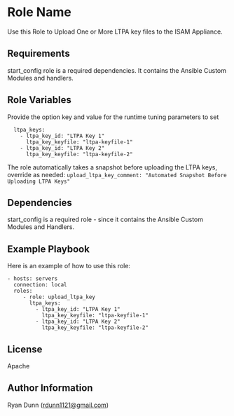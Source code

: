 Role Name
=========

Use this Role to Upload One or More LTPA key files to the ISAM Appliance.

Requirements
------------

start_config role is a required dependencies. It contains the Ansible Custom Modules and handlers.

Role Variables
--------------

Provide the option key and value for the runtime tuning parameters to set
```
  ltpa_keys:
    - ltpa_key_id: "LTPA Key 1"
      ltpa_key_keyfile: "ltpa-keyfile-1"
    - ltpa_key_id: "LTPA Key 2"
      ltpa_key_keyfile: "ltpa-keyfile-2"
```

The role automatically takes a snapshot before uploading the LTPA keys, override as needed:
`upload_ltpa_key_comment: "Automated Snapshot Before Uploading LTPA Keys"`

Dependencies
------------

start_config is a required role - since it contains the Ansible Custom Modules and Handlers.

Example Playbook
----------------

Here is an example of how to use this role:

    - hosts: servers
      connection: local
      roles:
         - role: upload_ltpa_key
           ltpa_keys:
             - ltpa_key_id: "LTPA Key 1"
               ltpa_key_keyfile: "ltpa-keyfile-1"
             - ltpa_key_id: "LTPA Key 2"
               ltpa_key_keyfile: "ltpa-keyfile-2"

License
-------

Apache

Author Information
------------------

Ryan Dunn (rdunn1121@gmail.com)

